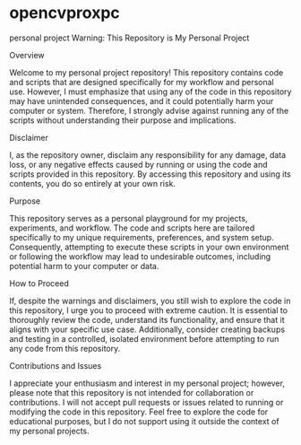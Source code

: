 # opencvproxpc
personal project
Warning: This Repository is My Personal Project

Overview

Welcome to my personal project repository! This repository contains code and scripts that are designed specifically for my workflow and personal use. However, I must emphasize that using any of the code in this repository may have unintended consequences, and it could potentially harm your computer or system. Therefore, I strongly advise against running any of the scripts without understanding their purpose and implications.

Disclaimer

I, as the repository owner, disclaim any responsibility for any damage, data loss, or any negative effects caused by running or using the code and scripts provided in this repository. By accessing this repository and using its contents, you do so entirely at your own risk.

Purpose

This repository serves as a personal playground for my projects, experiments, and workflow. The code and scripts here are tailored specifically to my unique requirements, preferences, and system setup. Consequently, attempting to execute these scripts in your own environment or following the workflow may lead to undesirable outcomes, including potential harm to your computer or data.

How to Proceed

If, despite the warnings and disclaimers, you still wish to explore the code in this repository, I urge you to proceed with extreme caution. It is essential to thoroughly review the code, understand its functionality, and ensure that it aligns with your specific use case. Additionally, consider creating backups and testing in a controlled, isolated environment before attempting to run any code from this repository.

Contributions and Issues

I appreciate your enthusiasm and interest in my personal project; however, please note that this repository is not intended for collaboration or contributions. I will not accept pull requests or issues related to running or modifying the code in this repository. Feel free to explore the code for educational purposes, but I do not support using it outside the context of my personal projects.
